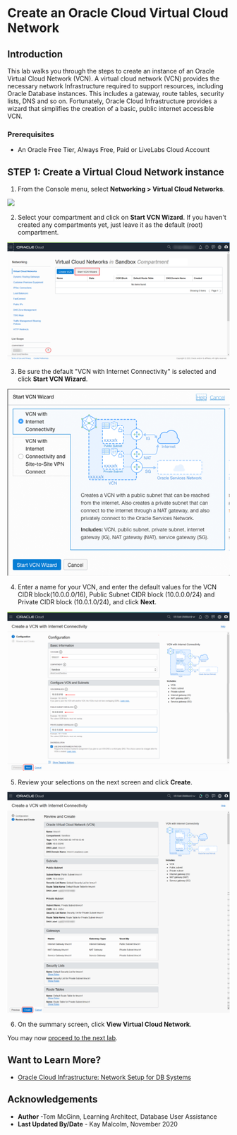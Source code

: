 # Create an Oracle Cloud Virtual Cloud Network

## Introduction

This lab walks you through the steps to create an instance of an Oracle Virtual Cloud Network (VCN). A virtual cloud network (VCN) provides the necessary network Infrastructure required to support resources, including Oracle Database instances. This includes a gateway, route tables, security lists, DNS and so on. Fortunately, Oracle Cloud Infrastructure provides a wizard that simplifies the creation of a basic, public internet accessible VCN.

### Prerequisites

* An Oracle Free Tier, Always Free, Paid or LiveLabs Cloud Account

## **STEP 1**: Create a Virtual Cloud Network instance

1. From the Console menu, select **Networking > Virtual Cloud Networks**.

  ![](https://raw.githubusercontent.com/oracle/learning-library/master/common/images/console/networking-vcn.png " ")

2. Select your compartment and click on **Start VCN Wizard**. If you haven't created any compartments yet, just leave it as the default (root) compartment.

  ![](images/networking-quickstart.png " ")

3. Be sure the default "VCN with Internet Connectivity" is selected and click **Start VCN Wizard**.

  ![](images/start-workflow.png " ")

4. Enter a name for your VCN, and enter the default values for the VCN CIDR block(10.0.0.0/16), Public Subnet CIDR block (10.0.0.0/24) and Private CIDR block (10.0.1.0/24), and click **Next**.

  ![](images/vcn-configuration.png " ")

5. Review your selections on the next screen and click **Create**.

  ![](images/create-vcn.png " ")

6. On the summary screen, click **View Virtual Cloud Network**.

You may now [proceed to the next lab](#next).

## Want to Learn More?

* [Oracle Cloud Infrastructure: Network Setup for DB Systems](https://docs.cloud.oracle.com/en-us/iaas/Content/Database/Tasks/network.htm)

## Acknowledgements
* **Author** -Tom McGinn, Learning Architect, Database User Assistance
* **Last Updated By/Date** - Kay Malcolm, November 2020
